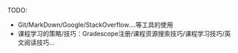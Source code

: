 TODO:
- Git/MarkDown/Google/StackOverflow....等工具的使用
- 课程学习的策略/技巧：Gradescope注册/课程资源搜索技巧/课程学习技巧/英文阅读技巧...